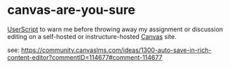 # canvas-are-you-sure
[UserScript](https://en.wikipedia.org/wiki/Userscript) to warn me before throwing away my assignment or discussion editing on a self-hosted or instructure-hosted [Canvas](https://www.canvaslms.com/) site.

see: https://community.canvaslms.com/ideas/1300-auto-save-in-rich-content-editor?commentID=114677#comment-114677
